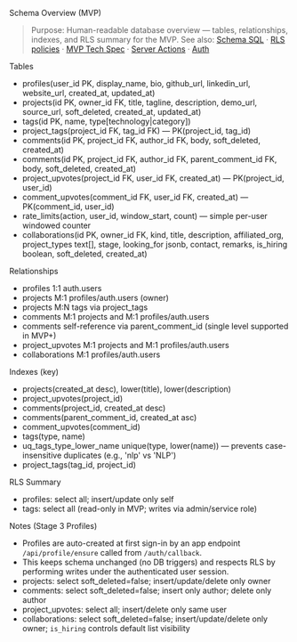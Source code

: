 Schema Overview (MVP)

> Purpose: Human-readable database overview — tables, relationships, indexes, and RLS summary for the MVP.
> See also: [Schema SQL](schema.sql) · [RLS policies](rls_policies.sql) · [MVP Tech Spec](../docs/MVP_TECH_SPEC.md) · [Server Actions](../docs/SERVER_ACTIONS.md) · [Auth](../docs/AUTH.md)

Tables
- profiles(user_id PK, display_name, bio, github_url, linkedin_url, website_url, created_at, updated_at)
- projects(id PK, owner_id FK, title, tagline, description, demo_url, source_url, soft_deleted, created_at, updated_at)
- tags(id PK, name, type[technology|category])
- project_tags(project_id FK, tag_id FK) — PK(project_id, tag_id)
- comments(id PK, project_id FK, author_id FK, body, soft_deleted, created_at)
 - comments(id PK, project_id FK, author_id FK, parent_comment_id FK, body, soft_deleted, created_at)
- project_upvotes(project_id FK, user_id FK, created_at) — PK(project_id, user_id)
 - comment_upvotes(comment_id FK, user_id FK, created_at) — PK(comment_id, user_id)
 - rate_limits(action, user_id, window_start, count) — simple per-user windowed counter
- collaborations(id PK, owner_id FK, kind, title, description, affiliated_org, project_types text[], stage, looking_for jsonb, contact, remarks, is_hiring boolean, soft_deleted, created_at)

Relationships
- profiles 1:1 auth.users
- projects M:1 profiles/auth.users (owner)
- projects M:N tags via project_tags
- comments M:1 projects and M:1 profiles/auth.users
 - comments self-reference via parent_comment_id (single level supported in MVP+)
- project_upvotes M:1 projects and M:1 profiles/auth.users
- collaborations M:1 profiles/auth.users

Indexes (key)
- projects(created_at desc), lower(title), lower(description)
- project_upvotes(project_id)
- comments(project_id, created_at desc)
 - comments(parent_comment_id, created_at asc)
 - comment_upvotes(comment_id)
- tags(type, name)
- uq_tags_type_lower_name unique(type, lower(name)) — prevents case-insensitive duplicates (e.g., 'nlp' vs 'NLP')
- project_tags(tag_id, project_id)

RLS Summary
- profiles: select all; insert/update only self
 - tags: select all (read-only in MVP; writes via admin/service role)

Notes (Stage 3 Profiles)
- Profiles are auto-created at first sign-in by an app endpoint `/api/profile/ensure` called from `/auth/callback`.
- This keeps schema unchanged (no DB triggers) and respects RLS by performing writes under the authenticated user session.
- projects: select soft_deleted=false; insert/update/delete only owner
- comments: select soft_deleted=false; insert only author; delete only author
- project_upvotes: select all; insert/delete only same user
- collaborations: select soft_deleted=false; insert/update/delete only owner; `is_hiring` controls default list visibility

